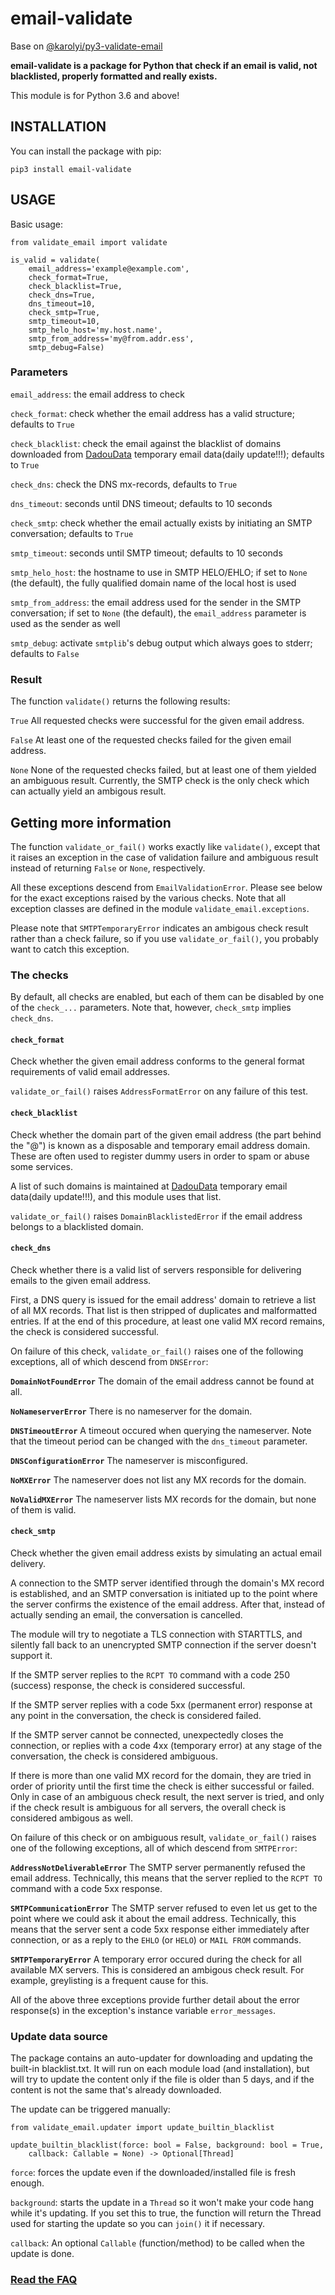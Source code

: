 # email-validate

Base on [@karolyi/py3-validate-email](https://github.com/karolyi/py3-validate-email)

**email-validate is a package for Python that check if an email is valid, not blacklisted, properly formatted and really exists.**

This module is for Python 3.6 and above!

## INSTALLATION

You can install the package with pip:
```
pip3 install email-validate
```

## USAGE

Basic usage:
```
from validate_email import validate

is_valid = validate(
    email_address='example@example.com',
    check_format=True,
    check_blacklist=True,
    check_dns=True,
    dns_timeout=10,
    check_smtp=True,
    smtp_timeout=10,
    smtp_helo_host='my.host.name',
    smtp_from_address='my@from.addr.ess',
    smtp_debug=False)
```

### Parameters

`email_address`: the email address to check

`check_format`: check whether the email address has a valid structure; defaults to `True`

`check_blacklist`: check the email against the blacklist of domains downloaded from [DadouData](http://dadoudata.com) temporary email data(daily update!!!); defaults to `True`

`check_dns`: check the DNS mx-records, defaults to `True`

`dns_timeout`: seconds until DNS timeout; defaults to 10 seconds

`check_smtp`: check whether the email actually exists by initiating an SMTP conversation; defaults to `True`

`smtp_timeout`: seconds until SMTP timeout; defaults to 10 seconds

`smtp_helo_host`: the hostname to use in SMTP HELO/EHLO; if set to `None` (the default), the fully qualified domain name of the local host is used

`smtp_from_address`: the email address used for the sender in the SMTP conversation; if set to `None` (the default), the `email_address` parameter is used as the sender as well

`smtp_debug`: activate `smtplib`'s debug output which always goes to stderr; defaults to `False`


### Result

The function `validate()` returns the following results:

`True` All requested checks were successful for the given email address.

`False` At least one of the requested checks failed for the given email address.

`None` None of the requested checks failed, but at least one of them yielded an ambiguous result. Currently, the SMTP check is the only check which can actually yield an ambigous result.

## Getting more information

The function `validate_or_fail()` works exactly like `validate()`, except that it raises an exception in the case of validation failure and ambiguous result instead of returning `False` or `None`, respectively.

All these exceptions descend from `EmailValidationError`. Please see below for the exact exceptions raised by the various checks. Note that all exception classes are defined in the module `validate_email.exceptions`.

Please note that `SMTPTemporaryError` indicates an ambigous check result rather than a check failure, so if you use `validate_or_fail()`, you probably want to catch this exception.

### The checks

By default, all checks are enabled, but each of them can be disabled by one of the `check_...` parameters. Note that, however, `check_smtp` implies `check_dns`.

#### `check_format`

Check whether the given email address conforms to the general format requirements of valid email addresses.

`validate_or_fail()` raises `AddressFormatError` on any failure of this test.

#### `check_blacklist`

Check whether the domain part of the given email address (the part behind the "@") is known as a disposable and temporary email address domain. These are often used to register dummy users in order to spam or abuse some services.

A list of such domains is maintained at [DadouData](http://dadoudata.com) temporary email data(daily update!!!), and this module uses that list.

`validate_or_fail()` raises `DomainBlacklistedError` if the email address belongs to a blacklisted domain.

#### `check_dns`

Check whether there is a valid list of servers responsible for delivering emails to the given email address.

First, a DNS query is issued for the email address' domain to retrieve a list of all MX records. That list is then stripped of duplicates and malformatted entries. If at the end of this procedure, at least one valid MX record remains, the check is considered successful.

On failure of this check, `validate_or_fail()` raises one of the following exceptions, all of which descend from `DNSError`:

**`DomainNotFoundError`** The domain of the email address cannot be found at all.

**`NoNameserverError`** There is no nameserver for the domain.

**`DNSTimeoutError`** A timeout occured when querying the nameserver. Note that the timeout period can be changed with the `dns_timeout` parameter.

**`DNSConfigurationError`** The nameserver is misconfigured.

**`NoMXError`** The nameserver does not list any MX records for the domain.

**`NoValidMXError`** The nameserver lists MX records for the domain, but none of them is valid.


#### `check_smtp`

Check whether the given email address exists by simulating an actual email delivery.

A connection to the SMTP server identified through the domain's MX record is established, and an SMTP conversation is initiated up to the point where the server confirms the existence of the email address. After that, instead of actually sending an email, the conversation is cancelled.

The module will try to negotiate a TLS connection with STARTTLS, and silently fall back to an unencrypted SMTP connection if the server doesn't support it.

If the SMTP server replies to the `RCPT TO` command with a code 250 (success) response, the check is considered successful.

If the SMTP server replies with a code 5xx (permanent error) response at any point in the conversation, the check is considered failed.

If the SMTP server cannot be connected, unexpectedly closes the connection, or replies with a code 4xx (temporary error) at any stage of the conversation, the check is considered ambiguous.

If there is more than one valid MX record for the domain, they are tried in order of priority until the first time the check is either successful or failed. Only in case of an ambiguous check result, the next server is tried, and only if the check result is ambiguous for all servers, the overall check is considered ambigous as well.

On failure of this check or on ambiguous result, `validate_or_fail()` raises one of the following exceptions, all of which descend from `SMTPError`:

**`AddressNotDeliverableError`** The SMTP server permanently refused the email address. Technically, this means that the server replied to the `RCPT TO` command with a code 5xx response.

**`SMTPCommunicationError`** The SMTP server refused to even let us get to the point where we could ask it about the email address. Technically, this means that the server sent a code 5xx response either immediately after connection, or as a reply to the `EHLO` (or `HELO`) or `MAIL FROM` commands.

**`SMTPTemporaryError`** A temporary error occured during the check for all available MX servers. This is considered an ambigous check result. For example, greylisting is a frequent cause for this.

All of the above three exceptions provide further detail about the error response(s) in the exception's instance variable `error_messages`.


### Update data source

The package contains an auto-updater for downloading and updating the built-in blacklist.txt. It will run on each module load (and installation), but will try to update the content only if the file is older than 5 days, and if the content is not the same that's already downloaded.

The update can be triggered manually:
```
from validate_email.updater import update_builtin_blacklist

update_builtin_blacklist(force: bool = False, background: bool = True,
    callback: Callable = None) -> Optional[Thread]
```

`force`: forces the update even if the downloaded/installed file is fresh enough.

`background`: starts the update in a ``Thread`` so it won't make your code hang while it's updating. If you set this to true, the function will return the Thread used for starting the update so you can ``join()`` it if necessary.

`callback`: An optional `Callable` (function/method) to be called when the update is done.


### [Read the FAQ](https://github.com/containerpi/email-validate/blob/master/FAQ.md)
